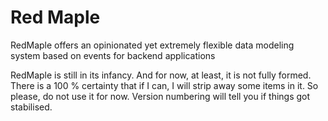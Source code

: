 # Red Maple

<!-- cargo-rdme start -->

RedMaple offers an opinionated yet extremely flexible data modeling system based on events for backend applications

RedMaple is still in its infancy. And for now, at least, it is not fully formed.
There is a 100 % certainty that if I can, I will strip away some items in it.
So please, do not use it for now. Version numbering will tell you if things got stabilised.

<!-- cargo-rdme end -->
